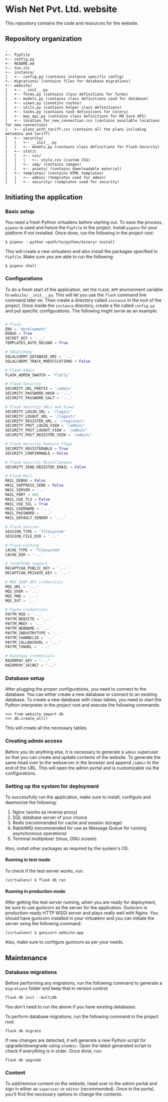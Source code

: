 # Wish Net Pvt. Ltd. website

This repository contains the code and resources for the website.

## Repository organization

```
.
+-- Pipfile
+-- config.py
+-- README.md
+-- tox.ini
+-- instance/
|   +-- config.py (contains instance specific config)
+-- migrations/ (contains files for database migrations)
+-- website/
|   +-- __init__.py
|   +-- forms.py (contains class definitions for forms)
|   +-- models.py (contains class definitions used for database)
|   +-- views.py (conatins routes)
|   +-- utils.py (contains helper class definitions)
|   +-- tasks.py (contains task definitions for Celery)
|   +-- mqs_api.py (contains class definitions for MQ Sure API)
|   +-- location_for_new_connection.csv (contains available locations for new connection)
|   +-- plans_with_tariff.csv (contains all the plans including metadata and tariff)
|   +-- security/
|   |   +-- __init__.py
|   |   +-- models.py (contains class definitions for Flask-Security)
|   +-- static
|   |   +-- css/
|   |   |   +-- style.css (custom CSS)
|   |   +-- img/ (contains images)
|   |   +-- assets/ (contains downloadable material)
|   +-- templates/ (contains HTML templates)
|   |   +-- admin/ (templates used for admin)
|   |   +-- security/ (templates used for security)

```

## Initiating the application

### Basic setup

You need a fresh Python virtualenv before starting out. To ease the process, `pipenv` is used and hence the `Pipfile` in the project. Install `pipenv` for your platform if not installed. Once done, run the following in the project root:

``` shell
$ pipenv --python <path/to/python/binary> install
```

This will create a new virtualenv and also install the packages specified in `Pipfile`. Make sure you are able to run the following:

``` shell
$ pipenv shell
```

### Configurations

To do a fresh start of the application, set the `FLASK_APP` environment variable to `website/__init__.py`. This will let you use the `flask` command line command later on. Then create a directory called `instance` in the root of the project. Once inside the `instance` directory, create a file called `config.py` and put specific configurations. The following might serve as an example:

``` python

# Flask
ENV = 'development'
DEBUG = True
SECRET_KEY = '...'
TEMPLATES_AUTO_RELOAD = True

# SQLAlchemy
SQLALCHEMY_DATABASE_URI = '...'
SQLALCHEMY_TRACK_MODIFICATIONS = False

# Flask-Admin
FLASK_ADMIN_SWATCH = 'flatly'

# Flask-Security
SECURITY_URL_PREFIX = '/admin'
SECURITY_PASSWORD_HASH = '...'
SECURITY_PASSWORD_SALT = '...'

# Flask-Security URLs and Views
SECURITY_LOGIN_URL = '/login/'
SECURITY_LOGOUT_URL = '/logout/'
SECURITY_REGISTER_URL = '/register/'
SECURITY_POST_LOGIN_VIEW = '/admin/'
SECURITY_POST_LOGOUT_VIEW = '/admin/'
SECURITY_POST_REGISTER_VIEW = '/admin/'

# Flask-Security Feature Flags
SECURITY_REGISTERABLE = True
SECURITY_CONFIRMABLE = False

# Flask-Security Miscellaneous
SECURITY_SEND_REGISTER_EMAIL = False

# Flask-Mail
MAIL_DEBUG = False
MAIL_SUPPRESS_SEND = False
MAIL_SERVER = '...'
MAIL_PORT = 465
MAIL_USE_TLS = False
MAIL_USE_SSL = True
MAIL_USERNAME = '...'
MAIL_PASSWORD = '...'
MAIL_DEFAULT_SENDER = '...'

# Flask-Session
SESSION_TYPE = 'filesystem'
SESSION_FILE_DIR = '...'

# Flask-Caching
CACHE_TYPE = 'filesystem'
CACHE_DIR = '...'

# reCAPTCHA support
RECAPTCHA_PUBLIC_KEY = '...'
RECAPTCHA_PRIVATE_KEY = '...'

# MQS SOAP API credentials
MQS_URL = '...'
MQS_USER = '...'
MQS_PWD = '...'
MQS_EXT = '...'

# Paytm credentials
PAYTM_MID = '...'
PAYTM_WEBSITE = '...'
PAYTM_MKEY = '...'
PAYTM_WEBNAME = '...'
PAYTM_INDUSTRYTYPE = '...'
PAYTM_CHANNELID = '..'
PAYTM_CALLBACKURL = '...'
PAYTM_TXNURL = '...'

# Razorpay credentials
RAZORPAY_KEY = "..."
RAZORPAY_SECRET = "..."

```

### Database setup

After plugging the proper configurations, you need to connect to the database. You can either create a new database or connect to an existing database. To create a new database with clean tables, you need to start the Python interpreter in the project root and execute the following commands:

``` python-console
>>> from website import db
>>> db.create_all()
```

This will create all the necessary tables.

### Creating admin access

Before you do anything else, it is necessary to generate a `admin` superuser so that you can create and update contents of the website. To generate the same head over to the webserver in the browser and append `/admin` to the end of the URL. This will open the admin portal and is customizable via the configurations.

### Setting up the system for deployment

To successfully run the application, make sure to install, configure and daemonize the following:

1. Nginx (works as reverse proxy)
2. SQL database server of your choice
3. Redis (recommended for cache and session storage)
4. RabbitMQ (recommended for use as Message Queue for running asynchronous operations)
5. Terminal multiplexer (tmux, GNU screen)

Also, install other packages as required by the system's OS.

#### Running in test mode

To check if the test server works, run:

``` shell
(virtualenv) $ flask db run
```

#### Running in production mode

After getting the test server running, when you are ready for deployment, be sure to use gunicorn as the server for the application. Gunicorn is production-ready HTTP WSGI server and plays really well with Nginx. You should have gunicorn installed in your virtualenv and you can initiate the server using the following command:

``` shell
(virtualenv) $ gunicorn website:app
```

Also, make sure to configure gunicorn as per your needs.

## Maintenance

### Database migrations

Before performing any migrations, run the following command to generate a `migrations` folder and keep that in version control:

``` shell
flask db init --multidb
```

You don't need to run the above if you have existing databases.

To perform database migrations, run the following command in the project root:

``` shell
flask db migrate
```

If new changes are detected, it will generate a new Python script for upgrade/downgrade using `alembic`. Open the latest generated script to check if everything is in order. Once done, run:

``` shell
flask db upgrade
```

### Content

To add/remove content on the website, head over to the admin portal and sign in either as `superuser` or `editor` (recommended). Once in the portal, you'll find the necessary options to change the contents.
